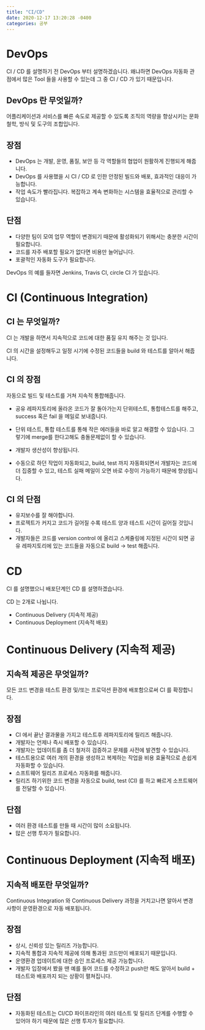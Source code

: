 ```yaml
---
title: "CI/CD"     
date: 2020-12-17 13:20:28 -0400
categories: 공부
---
```



# DevOps
CI / CD 를 설명하기 전 DevOps 부터 설명하겠습니다. 왜냐하면 DevOps 자동화 관점에서 많은 Tool 들을 사용할 수 있는데 그 중 CI / CD 가 있기 때문입니다.

## DevOps 란 무엇일까?
어플리케이션과 서비스를 빠른 속도로 제공할 수 있도록 조직의 역량을 향상시키는 문화 철학, 방식 및 도구의 조합입니다.

## 장점
- DevOps 는 개발, 운영, 품질, 보안 등 각 역할들의 협업이 원활하게 진행되게 해줍니다.
- DevOps 를 사용했을 시 CI / CD 로 인한 안정된 빌드와 배포, 효과적인 대응이 가능합니다.
- 작업 속도가 빨라집니다. 복잡하고 계속 변화하는 시스템을 효율적으로 관리할 수 있습니다.

## 단점
- 다양한 팀이 모여 업무 역할이 변경되기 때문에 활성화되기 위해서는 충분한 시간이 필요합니다.
- 코드를 자주 배포할 필요가 없다면 비용만 늘어납니다.
- 포괄적인 자동화 도구가 필요합니다.

DevOps 의 예를 들자면 Jenkins, Travis CI, circle CI 가 있습니다.


# CI (Continuous Integration)
## CI 는 무엇일까?
CI 는 개발을 하면서 지속적으로 코드에 대한  품질 유지 해주는 것 입니다.

CI 의 시간을 설정해두고 일정 시기에 수정된 코드들을 build 와 테스트를 알아서 해줍니다.

## CI 의 장점
자동으로 빌드 및 테스트를 거쳐 지속적 통합해줍니다.

- 공유 레파지토리에 올라온 코드가 잘 돌아가는지 단위테스트, 통합테스트를 해주고,  success 혹은 fail 을 메일로 보내줍니다.

- 단위 테스트, 통합 테스트를 통해 작은 에러들을 바로 알고 해결할 수 있습니다. 그렇기에  merge를 한다고해도 충돌문제없이 할 수 있습니다.
- 개발자 생산성이 향상됩니다.
- 수동으로 하던 작업이 자동화되고, build,  test 까지 자동화되면서 개발자는 코드에 더 집중할 수 있고, 테스트 실패 메일이 오면 바로 수정이 가능하기 때문에 향상됩니다.

## CI 의 단점
- 유지보수를 잘 해야합니다.
- 프로젝트가 커지고 코드가 길어질 수록 테스트 양과 테스트 시간이 길어질 것입니다.
- 개발자들은 코드를 version control 에 올리고 스케쥴링에 지정된 시간이 되면 공유 레파지토리에 있는 코드들을 자동으로  build → test 해줍니다.

# CD
CI 를 설명했으니 배포단계인 CD 를 설명하겠습니다.

CD 는 2개로 나뉩니다.

- Continuous Delivery (지속적 제공)
- Continuous Deployment (지속적 배포)

# Continuous Delivery (지속적 제공)

## 지속적 제공은 무엇일까?
모든 코드 변경을 테스트 환경 및/또는 프로덕션 환경에 배포함으로써 CI 를 확장합니다.

## 장점
- CI 에서 끝난 결과물을 가지고 테스트후 레파지토리에 릴리즈 해줍니다.
- 개발자는 언제나 즉시 배포할 수 있습니다.
- 개발자는 업데이트를 좀 더 철저히 검증하고 문제를 사전에 발견할 수 있습니다.
- 테스트용으로 여러 개의 환경을 생성하고 복제하는 작업을 비용 효율적으로 손쉽게 자동화할 수 있습니다.
- 소프트웨어 릴리즈 프로세스 자동화를 해줍니다.
- 릴리즈 하기위한 코드 변경을 자동으로 build, test (CI) 를 하고 빠르게 소프트웨어를 전달할 수 있습니다.

## 단점
- 여러 환경 테스트를 만들 때 시간이 많이 소요됩니다.
- 많은 선행 투자가 필요합니다.

# Continuous Deployment (지속적 배포)
## 지속적 배포란 무엇일까?
Continuous Integration 와 Continuous Delivery 과정을 거치고나면 알아서 변경 사항이 운영환경으로 자동 배포됩니다.

## 장점
- 상시, 신뢰성 있는 릴리즈 가능합니다.
- 지속적 통합과 지속적 제공에 의해 통과된 코드만이 배포되기 때문입니다.
- 운영환경 업데이트에 대한 승인 프로세스 제공 가능합니다.
- 개발자 입장에서 봤을 땐 예를 들어 코드를 수정하고 push만 해도 알아서 build + 테스트와 배포까지 되는 상황이 펼쳐집니다.

## 단점
- 자동화된 테스트는 CI/CD 파이프라인의 여러 테스트 및 릴리즈 단계를 수행할 수 있어야 하기 때문에 많은 선행 투자가 필요합니다.

